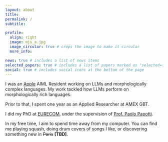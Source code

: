 ```yaml
---
layout: about
title:
permalink: /
subtitle:

profile:
  align: right
  image: mjs_a.jpg
  image_circular: true # crops the image to make it circular
  more_info:

news: true # includes a list of news items
selected_papers: true # includes a list of papers marked as "selected={true}"
social: true # includes social icons at the bottom of the page
---
```


I was an [Apple](https://apple.com/) AIML Resident working on LLMs and morphologically complex languages. My work tackled how LLMs perform on morphologically rich languages.

Prior to that, I spent one year as an Applied Researcher at AMEX GBT.

I did my PhD at [EURECOM](https://www.eurecom.fr/en), under the supervision of [Prof. Paolo Papotti](https://www.eurecom.fr/~papotti/).

In my free time, I aim to spend time away from my computer. You can find me playing squash, doing drum covers of songs I like, or discovering something new in ~~Paris~~ **[TBD]**.